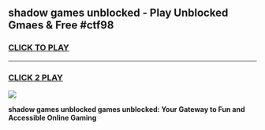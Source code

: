 
## shadow games unblocked - Play Unblocked Gmaes & Free #ctf98
<h3>
<a href="https://news.freeplayer.one?title=shadow_games_unblocked&ref=24F">CLICK TO PLAY</a></h3>
<hr>

<h3>
<a href="https://news.freeplayer.one?title=shadow_games_unblocked&ref=24F">CLICK 2 PLAY</a>
  
</h3>

<a href="https://news.freeplayer.one?title=shadow_games_unblocked&ref=24F/"><img src="https://clearcache.store/games.png"></a>


**shadow games unblocked games unblocked: Your Gateway to Fun and Accessible Online Gaming**
